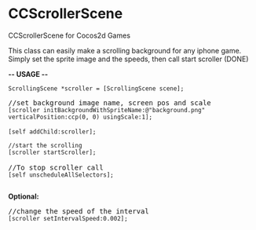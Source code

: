 CCScrollerScene
===============

CCScrollerScene for Cocos2d Games

This class can easily make a scrolling background for any iphone game.
Simply set the sprite image and the speeds, then call start scroller (DONE)

<b>-- USAGE --</b><p>
<pre>
<code>ScrollingScene *scroller = [ScrollingScene scene];</code>
<p/>//set background image name, screen pos and scale
<code>[scroller initBackgroundWithSpriteName:@"background.png" verticalPosition:ccp(0, 0) usingScale:1];</code>

<code>[self addChild:scroller];

//start the scrolling
[scroller startScroller];</code>

//To stop scroller call
<code>[self unscheduleAllSelectors];</code>
</pre>
<p>
<b>Optional:</b>
<pre>
//change the speed of the interval
<code>[scroller setIntervalSpeed:0.002];</code></pre>


